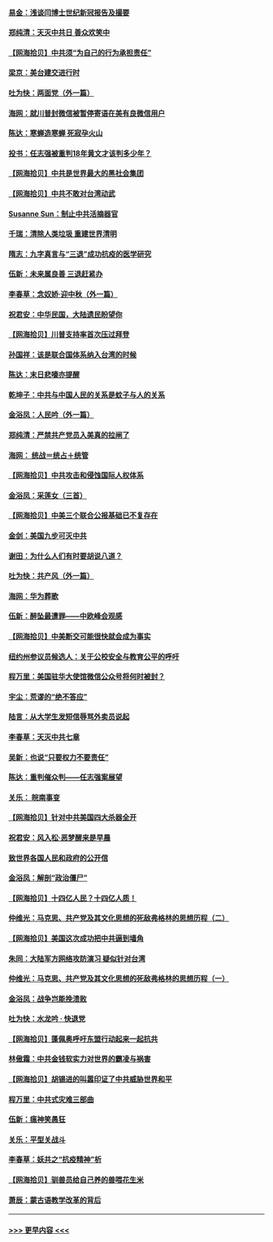 #### [易金：浅谈闫博士世纪新冠报告及撮要](../pages/nsc993/n12426822.md?t=09241902) 
#### [郑纯清：天灭中共日 善众欢笑中](../pages/nsc993/n12426784.md?t=09241902) 
#### [【网海拾贝】中共须“为自己的行为承担责任”](../pages/nsc993/n12426067.md?t=09241902) 
#### [梁京：美台建交进行时](../pages/nsc993/n12424066.md?t=09241902) 
#### [吐为快：两面党（外一篇）](../pages/nsc993/n12424043.md?t=09241902) 
#### [海网：就川普封微信被暂停寄语在美有良微信用户](../pages/nsc993/n12424021.md?t=09241902) 
#### [陈达：寒蝉造寒蝉 死寂孕火山](../pages/nsc993/n12423958.md?t=09241902) 
#### [投书：任志强被重判18年黄文才该判多少年？](../pages/nsc993/n12423672.md?t=09241902) 
#### [【网海拾贝】中共是世界最大的黑社会集团](../pages/nsc993/n12423543.md?t=09241902) 
#### [【网海拾贝】中共不敢对台湾动武](../pages/nsc993/n12421418.md?t=09241902) 
#### [Susanne Sun：制止中共活摘器官](../pages/nsc993/n12419654.md?t=09241902) 
#### [千瑞：清除人类垃圾 重建世界清明](../pages/nsc993/n12419414.md?t=09241902) 
#### [隋志：九字真言与“三退”成功抗疫的医学研究](../pages/nsc993/n12419248.md?t=09241902) 
#### [伍新：未来属良善 三退赶紧办](../pages/nsc993/n12418496.md?t=09241902) 
#### [李春草：念奴娇·迎中秋（外一篇）](../pages/nsc993/n12418465.md?t=09241902) 
#### [祝君安：中华民国，大陆遗民盼望你](../pages/nsc993/n12418089.md?t=09241902) 
#### [【网海拾贝】川普支持率首次压过拜登](../pages/nsc993/n12418050.md?t=09241902) 
#### [孙国祥：该是联合国体系纳入台湾的时候](../pages/nsc993/n12417369.md?t=09241902) 
#### [陈达：末日悲嚎亦提醒](../pages/nsc993/n12416736.md?t=09241902) 
#### [乾坤子：中共与中国人民的关系是蚊子与人的关系](../pages/nsc993/n12416632.md?t=09241902) 
#### [金浴凤：人民吟（外一篇）](../pages/nsc993/n12416567.md?t=09241902) 
#### [郑纯清：严禁共产党员入美真的拉闸了](../pages/nsc993/n12416550.md?t=09241902) 
#### [海网： 统战＝统占＋统管](../pages/nsc993/n12416404.md?t=09241902) 
#### [【网海拾贝】中共攻击和侵蚀国际人权体系](../pages/nsc993/n12416250.md?t=09241902) 
#### [金浴凤：采莲女（三首）](../pages/nsc993/n12415517.md?t=09241902) 
#### [【网海拾贝】中美三个联合公报基础已不复存在](../pages/nsc993/n12415054.md?t=09241902) 
#### [金剑：美国九步可灭中共](../pages/nsc993/n12413183.md?t=09241902) 
#### [谢田：为什么人们有时要胡说八道？](../pages/nsc993/n12411861.md?t=09241902) 
#### [吐为快：共产风（外一篇）](../pages/nsc993/n12411761.md?t=09241902) 
#### [海网：华为葬歌](../pages/nsc993/n12410381.md?t=09241902) 
#### [伍新：醉坠最遭罪——中欧峰会观感](../pages/nsc993/n12410364.md?t=09241902) 
#### [【网海拾贝】中美断交可能很快就会成为事实](../pages/nsc993/n12409495.md?t=09241902) 
#### [纽约州参议员候选人：关于公校安全与教育公平的呼吁](../pages/nsc993/n12409228.md?t=09241902) 
#### [程万里：美国驻华大使馆微信公众号将何时被封？](../pages/nsc993/n12407397.md?t=09241902) 
#### [宇尘：荒谬的“绝不答应”](../pages/nsc993/n12407360.md?t=09241902) 
#### [陆言：从大学生发短信辱骂外卖员说起](../pages/nsc993/n12407285.md?t=09241902) 
#### [李春草：天灭中共七章](../pages/nsc993/n12406988.md?t=09241902) 
#### [吴新：也说“只要权力不要责任”](../pages/nsc993/n12406966.md?t=09241902) 
#### [陈达：重判催众判——任志强案展望](../pages/nsc993/n12404540.md?t=09241902) 
#### [关乐： 皖南事变](../pages/nsc993/n12404288.md?t=09241902) 
#### [【网海拾贝】针对中共美国四大杀器全开](../pages/nsc993/n12404172.md?t=09241902) 
#### [祝君安：风入松‧恶梦醒来是早晨](../pages/nsc993/n12401953.md?t=09241902) 
#### [致世界各国人民和政府的公开信](../pages/nsc993/n12401824.md?t=09241902) 
#### [金浴凤：解剖“政治僵尸”](../pages/nsc993/n12401808.md?t=09241902) 
#### [【网海拾贝】十四亿人民？十四亿人质！](../pages/nsc993/n12401708.md?t=09241902) 
#### [仲维光：马克思、共产党及其文化思想的死敌弗格林的思想历程（二）](../pages/nsc993/n12399107.md?t=09241902) 
#### [【网海拾贝】美国这次成功把中共逼到墙角](../pages/nsc993/n12400173.md?t=09241902) 
#### [朱同：大陆军方网络攻防演习 疑似针对台湾](../pages/nsc993/n12399868.md?t=09241902) 
#### [仲维光：马克思、共产党及其文化思想的死敌弗格林的思想历程（一）](../pages/nsc993/n12398341.md?t=09241902) 
#### [金浴凤：战争岂能挽溃败](../pages/nsc993/n12398855.md?t=09241902) 
#### [吐为快：水龙吟 · 快退党](../pages/nsc993/n12398849.md?t=09241902) 
#### [【网海拾贝】蓬佩奥呼吁东盟行动起来一起抗共](../pages/nsc993/n12398291.md?t=09241902) 
#### [林傲霜：中共金钱软实力对世界的霸凌与祸害](../pages/nsc993/n12397515.md?t=09241902) 
#### [【网海拾贝】胡锡进的叫嚣印证了中共威胁世界和平](../pages/nsc993/n12397455.md?t=09241902) 
#### [程万里：中共式灾难三部曲](../pages/nsc993/n12397106.md?t=09241902) 
#### [伍新：瘟神笑愚狂](../pages/nsc993/n12397052.md?t=09241902) 
#### [关乐：平型关战斗](../pages/nsc993/n12395387.md?t=09241902) 
#### [李春草：妖共之“抗疫精神”析](../pages/nsc993/n12395240.md?t=09241902) 
#### [【网海拾贝】驯兽员给自己养的兽喂花生米](../pages/nsc993/n12393919.md?t=09241902) 
#### [萧辰：蒙古语教学改革的背后](../pages/nsc993/n12393677.md?t=09241902) 

----
#### [ >>> 更早内容 <<< ](../indexes/nsc993-earlier.md)

